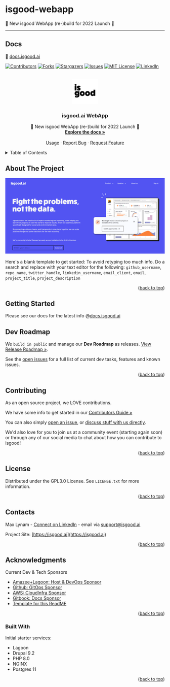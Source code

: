 # isgood-webapp

🎉 New isgood WebApp (re-)build for 2022 Launch 🚀

---

## Docs 

📖 [docs.isgood.ai](https://docs.isgood.ai/)


<div id="top"></div>
<!--
*** The isgood.ai ReadME is based on ->
*** Thanks for checking out the Best-README-Template. If you have a suggestion
*** that would make this better, please fork the repo and create a pull request
*** or simply open an issue with the tag "enhancement".
*** Don't forget to give the project a star!
*** Thanks again! Now go create something AMAZING! :D
-->



<!-- PROJECT SHIELDS -->
<!--
*** I'm using markdown "reference style" links for readability.
*** Reference links are enclosed in brackets [ ] instead of parentheses ( ).
*** See the bottom of this document for the declaration of the reference variables
*** for contributors-url, forks-url, etc. This is an optional, concise syntax you may use.
*** https://www.markdownguide.org/basic-syntax/#reference-style-links
-->
[![Contributors][contributors-shield]][contributors-url]
[![Forks][forks-shield]][forks-url]
[![Stargazers][stars-shield]][stars-url]
[![Issues][issues-shield]][issues-url]
[![MIT License][license-shield]][license-url]
[![LinkedIn][linkedin-shield]][linkedin-url]



<!-- PROJECT LOGO -->
<br />
<div align="center">
  <a href="https://isgood.ai">
    <img src=".github/images/isgood-sqr.jpg" alt="isgood glow Logo" width="80" height="80">
  </a>

<h3 align="center">isgood.ai WebApp</h3>

  <p align="center">
    🎉 New isgood WebApp (re-)build for 2022 Launch 🚀
    <br />
    <a href="https://docs.isgood.ai"><strong>Explore the docs »</strong></a>
    <br />
    <br />
    <a href="https://docs.isgood.ai/product-outline#explainer-deck">Usage</a>
    ·
    <a href="https://github.com/for-good/isgood-webapp/issues/new?assignees=&labels=&template=bug_report.md&title=">Report Bug</a>
    ·
    <a href="https://github.com/for-good/isgood-webapp/issues/new?assignees=&labels=&template=feature_request.md&title=">Request Feature</a>
  </p>
</div>



<!-- TABLE OF CONTENTS -->
<details>
  <summary>Table of Contents</summary>
  <ol>
    <li>
      <a href="#about-the-project">About The Project</a>
    </li>
    <li>
      <a href="#getting-started">Getting Started</a>
<!--      <ul>
        <li><a href="#prerequisites">Prerequisites</a></li>
        <li><a href="#installation">Installation</a></li>
      </ul> -->
    </li>
<!--    <li><a href="#usage">Usage</a></li> -->
    <li><a href="#roadmap">Dev Roadmap</a></li>
    <li><a href="#contributing">Contributing</a></li>
    <li><a href="#license">License</a></li>
    <li><a href="#contact">Contact</a></li>
    <li><a href="#acknowledgments">Acknowledgments</a>
      <ul>
        <li><a href="#built-with">Built With</a></li>
      </ul>
    </li>
  </ol>
</details>



<!-- ABOUT THE PROJECT -->
## About The Project

[![Product Name Screen Shot][product-screenshot]](.github/images/isgood-github-grab.png)

Here's a blank template to get started: To avoid retyping too much info. Do a search and replace with your text editor for the following: `github_username`, `repo_name`, `twitter_handle`, `linkedin_username`, `email_client`, `email`, `project_title`, `project_description`

<p align="right">(<a href="#top">back to top</a>)</p>



<!-- GETTING STARTED -->
## Getting Started

Please see our docs for the latest info @[docs.isgood.ai](https://docs.isgood.ai/)



<!-- USAGE EXAMPLES
## Usage

Use this space to show useful examples of how a project can be used. Additional screenshots, code examples and demos work well in this space. You may also link to more resources.

_For more examples, please refer to the [Documentation](https://example.com)_

<p align="right">(<a href="#top">back to top</a>)</p>
 -->


<!-- ROADMAP -->
## Dev Roadmap

We `build in public` and manage our **Dev Roadmap** as releases.
[View Release Roadmap »](https://docs.isgood.ai/releases).

See the [open issues](https://github.com/for-good/isgood-webapp/issues) for a full list of current dev tasks, features and known issues.

<p align="right">(<a href="#top">back to top</a>)</p>



<!-- CONTRIBUTING -->
## Contributing

As an open source project, we LOVE contributions.

We have some info to get started in our [Contributors Guide »](https://docs.isgood.ai/welcome/contributing)

You can also simply [open an issue](https://github.com/for-good/isgood-webapp/issues/new/choose), or [discuss stuff with us directly](https://github.com/for-good/isgood-webapp/discussions).

We'd also love for you to join us at a community event (starting again soon) or through any of our social media to chat about how you can contribute to isgood!


<p align="right">(<a href="#top">back to top</a>)</p>



<!-- LICENSE -->
## License

Distributed under the GPL3.0 License. See `LICENSE.txt` for more information.

<p align="right">(<a href="#top">back to top</a>)</p>



<!-- CONTACT -->
## Contacts

Max Lynam - [Connect on LinkedIn](https://www.linkedin.com/in/maxlynam/) - email via support@isgood.ai

Project Site: [https://isgood.ai](https://isgood.ai)

<p align="right">(<a href="#top">back to top</a>)</p>



<!-- ACKNOWLEDGMENTS -->
## Acknowledgments

Current Dev & Tech Sponsors
* [Amazee+Lagoon: Host & DevOps Sponsor](https://www.amazee.io/)
* [Github: GitOps Sponsor](https://github.com)
* [AWS: CloudInfra Sponsor](https://aws.amazon.com/)
* [Gitbook: Docs Sponsor](https://gitbook.com)
* [Template for this ReadME](https://github.com/othneildrew/Best-README-Template)

<p align="right">(<a href="#top">back to top</a>)</p>



### Built With

Initial starter services:
* Lagoon
* Drupal 9.2
* PHP 8.0
* NGINX
* Postgres 11

<p align="right">(<a href="#top">back to top</a>)</p>



<!-- MARKDOWN LINKS & IMAGES -->
<!-- https://www.markdownguide.org/basic-syntax/#reference-style-links -->
[contributors-shield]: https://img.shields.io/github/contributors/for-good/isgood-webapp.svg?style=for-the-badge
[contributors-url]: https://github.com/for-good/isgood-webapp/graphs/contributors
[forks-shield]: https://img.shields.io/github/forks/for-good/isgood-webapp.svg?style=for-the-badge
[forks-url]: https://github.com/for-good/isgood-webapp/network/members
[stars-shield]: https://img.shields.io/github/stars/for-good/isgood-webapp.svg?style=for-the-badge
[stars-url]: https://github.com/for-good/isgood-webapp/stargazers
[issues-shield]: https://img.shields.io/github/issues/for-good/isgood-webapp.svg?style=for-the-badge
[issues-url]: https://github.com/for-good/isgood-webapp/issues
[license-shield]: https://img.shields.io/github/license/for-good/isgood-webapp.svg?style=for-the-badge
[license-url]: https://github.com/for-good/isgood-webapp/blob/master/LICENSE.txt
[linkedin-shield]: https://img.shields.io/badge/-LinkedIn-black.svg?style=for-the-badge&logo=linkedin&colorB=555
[linkedin-url]: https://www.linkedin.com/company/isgoodai/
[product-screenshot]: .github/images/isgood-github-grab.png